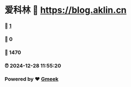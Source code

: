 # 爱科林 :link: https://blog.aklin.cn 
### :page_facing_up: [1](https://blog.aklin.cn/tag.html) 
### :speech_balloon: 0 
### :hibiscus: 1470 
### :alarm_clock: 2024-12-28 11:55:20 
### Powered by :heart: [Gmeek](https://github.com/Meekdai/Gmeek)
